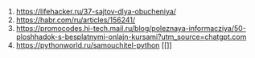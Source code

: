 1) https://lifehacker.ru/37-sajtov-dlya-obucheniya/
2) https://habr.com/ru/articles/156241/
3) https://promocodes.hi-tech.mail.ru/blog/poleznaya-informacziya/50-ploshhadok-s-besplatnymi-onlajn-kursami?utm_source=chatgpt.com
4) https://pythonworld.ru/samouchitel-python
[[]]